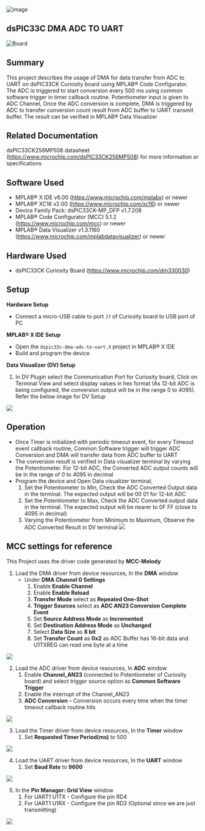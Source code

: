 ![image](images/microchip.jpg) 

## dsPIC33C DMA ADC TO UART

![Board](images/board.jpg)

## Summary

This project describes the usage of DMA for data transfer from ADC to UART on dsPIC33CK Curiosity board using MPLAB® Code Configurator. 
The ADC is triggered to start conversion every 500 ms using common software trigger in timer callback routine. Potentiometer input is given to ADC Channel, Once the ADC conversion is complete, DMA is triggered by ADC to transfer conversion count result 
from ADC buffer to UART transmit buffer. The result can be verified in MPLAB® Data Visualizer 

## Related Documentation

dsPIC33CK256MP508 datasheet (https://www.microchip.com/dsPIC33CK256MP508) for more information or specifications

## Software Used 

- MPLAB® X IDE v6.00 (https://www.microchip.com/mplabx) or newer
- MPLAB® XC16 v2.00 (https://www.microchip.com/xc16) or newer
- Device Family Pack: dsPIC33CK-MP_DFP v1.7.208
- MPLAB® Code Configurator (MCC) 5.1.2 (https://www.microchip.com/mcc) or newer
- MPLAB® Data Visualizer v1.3.1160 (https://www.microchip.com/mplabdatavisualizer) or newer

## Hardware Used

- dsPIC33CK Curiosity Board (https://www.microchip.com/dm330030)

## Setup

**Hardware Setup**

- Connect a micro-USB cable to port `J7` of Curiosity board to USB port of PC

**MPLAB® X IDE Setup**

- Open the `dspic33c-dma-adc-to-uart.X` project in MPLAB® X IDE
- Build and program the device

**Data Visualizer (DV) Setup**

1. In DV Plugin select the Communication Port for Curiosity board, Click on Terminal View and select display values in hex format (As 12-bit ADC is being configured, the conversion output will be in the range 0 to 4095). Refer the below image for DV Setup

![](images/DV-setup.png)

## Operation

- Once Timer is initialized with periodic timeout event, for every Timeout event callback routine, Common Software trigger will trigger ADC Conversion and DMA will transfer data from ADC buffer to UART
- The conversion result is verified in Data visualizer terminal by varying the Potentiometer. For 12-bit ADC, the Converted ADC output counts will be in the range of 0 to 4095 in decimal
- Program the device and Open Data visualizer terminal, 
   1. Set the Potentiometer to Min, Check the ADC Converted Output data in the terminal. The expected output will be 00 01 for 12-bit ADC
   2. Set the Potentiometer to Max, Check the ADC Converted output data in the terminal. The expected output will be nearer to 0F FF (close to 4095 in decimal)
   3. Varying the Potentiometer from Minimum to Maximum, Observe the ADC Converted Result in DV terminal
![](images/ADC_Output.JPG)

## MCC settings for reference

This Project uses the driver code generated by **MCC-Melody**

1. Load the DMA driver from device resources, In the **DMA** window
   - Under **DMA Channel 0 Settings**
     1. Enable **Enable Channel**
	  2. Enable **Enable Reload**
	  3. **Transfer Mode** select as **Repeated One-Shot**
	  4. **Trigger Sources** select as **ADC AN23 Conversion Complete Event**
	  5. Set **Source Address Mode** as **Incremented**
	  6. Set **Destination Address Mode** as **Unchanged**
	  7. Select **Data Size** as **8 bit**
	  8. Set **Transfer Count** as **0x2** as ADC Buffer has 16-bit data and U1TXREG can read one byte at a time

![](images/Configure_DMA.JPG)

2. Load the ADC driver from device resources, In **ADC** window
   1. Enable **Channel_AN23** (connected to Potentiometer of Curiosity board) and select trigger source option as **Common Software Trigger**
   2. Enable the interrupt of the Channel_AN23
   3. **ADC Conversion** – Conversion occurs every time when the timer timeout callback routine hits
   
![](images/Configure_ADC.JPG)

3. Load the Timer driver from device resources, In the **Timer** window
   1. Set **Requested Timer Period(ms)** to 500

![](images/configure_timer.png)

4. Load the UART driver from device resources, In the **UART** window
   1. Set **Baud Rate** to **9600** 
   
![](images/configure-uart.png)

5. In the **Pin Manager: Grid View** window
   1. For UART1 U1TX - Configure the pin RD4
   2. For UART1 U1RX - Configure the pin RD3 (Optional since we are just transmitting)

![](images/pin-manager-gridview-configure.png)
